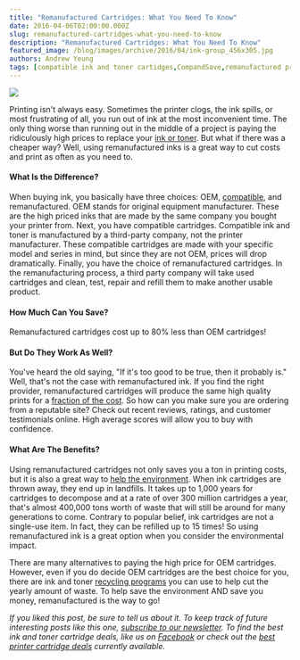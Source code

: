```yaml
---
title: "Remanufactured Cartridges: What You Need To Know"
date: 2016-04-06T02:00:00.000Z
slug: remanufactured-cartridges-what-you-need-to-know
description: "Remanufactured Cartridges: What You Need To Know"
featured_image: /blog/images/archive/2016/04/ink-group_456x305.jpg
authors: Andrew Yeung
tags: [compatible ink and toner cartidges,CompandSave,remanufactured printer cartridges]
---
```


[![](/blog/images/ink-group-456x305.jpg)](/blog/images/ink-group-456x305.jpg)

Printing isn't always easy. Sometimes the printer clogs, the ink spills, or most frustrating of all, you run out of ink at the most inconvenient time. The only thing worse than running out in the middle of a project is paying the ridiculously high prices to replace your [ink or toner](https://www.compandsave.com/). But what if there was a cheaper way? Well, using remanufactured inks is a great way to cut costs and print as often as you need to.

#### What Is the Difference?

When buying ink, you basically have three choices: OEM, [compatible](https://www.compandsave.com/help), and remanufactured. OEM stands for original equipment manufacturer. These are the high priced inks that are made by the same company you bought your printer from. Next, you have compatible cartridges. Compatible ink and toner is manufactured by a third-party company, not the printer manufacturer. These compatible cartridges are made with your specific model and series in mind, but since they are not OEM, prices will drop dramatically. Finally, you have the choice of remanufactured cartridges. In the remanufacturing process, a third party company will take used cartridges and clean, test, repair and refill them to make another usable product.


#### How Much Can You Save?

Remanufactured cartridges cost up to 80% less than OEM cartridges!

#### But Do They Work As Well?

You've heard the old saying, "If it's too good to be true, then it probably is." Well, that's not the case with remanufactured ink. If you find the right provider, remanufactured cartridges will produce the same high quality prints for a [fraction of the cost](https://www.compandsave.com/about-us). So how can you make sure you are ordering from a reputable site? Check out recent reviews, ratings, and customer testimonials online. High average scores will allow you to buy with confidence.

#### What Are The Benefits?

Using remanufactured cartridges not only saves you a ton in printing costs, but it is also a great way to [help the environment](https://www.compandsave.com/environmentally-friendly-ink-cartridges). When ink cartridges are thrown away, they end up in landfills. It takes up to 1,000 years for cartridges to decompose and at a rate of over 300 million cartridges a year, that's almost 400,000 tons worth of waste that will still be around for many generations to come. Contrary to popular belief, ink cartridges are not a single-use item. In fact, they can be refilled up to 15 times! So using remanufactured ink is a great option when you consider the environmental impact.

There are many alternatives to paying the high price for OEM cartridges. However, even if you do decide OEM cartridges are the best choice for you, there are ink and toner [recycling programs](https://www.compandsave.com) you can use to help cut the yearly amount of waste. To help save the environment AND save you money, remanufactured is the way to go!

_If you liked this post, be sure to tell us about it. To keep track of future interesting posts like this one, [subscribe to our newsletter](https://www.compandsave.com/welcome/subscribe/). To find the best ink and toner cartridge deals, like us on [Facebook](https://www.facebook.com/compandsave.ink/) or check out the [best printer cartridge deals](https://www.compandsave.com/coupon) currently available._